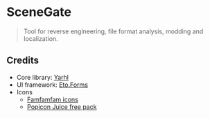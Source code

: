 # SceneGate

> Tool for reverse engineering, file format analysis, modding and localization.

## Credits

- Core library: [Yarhl](https://github.com/SceneGate/Yarhl/)
- UI framework: [Eto.Forms](https://github.com/picoe/Eto)
- Icons
  - [Famfamfam icons](http://www.famfamfam.com/)
  - [Popicon Juice free pack](https://www.popicon.com/pages/free)
